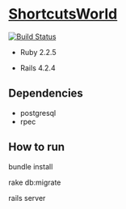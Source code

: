 # [ShortcutsWorld](http://www.shortcutsworld.com)
[![Build Status](https://travis-ci.org/cfsbsi/shortcutsworld.svg?branch=master)](https://travis-ci.org/cfsbsi/shortcutsworld)

* Ruby 2.2.5

* Rails 4.2.4

## Dependencies
* postgresql
* rpec

## How to run

 bundle install
 
 rake db:migrate
 
 rails server

